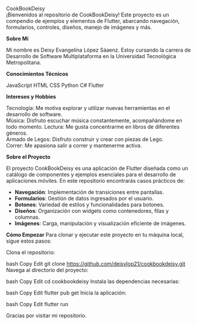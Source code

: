 CookBookDeisy  
¡Bienvenidos al repositorio de CookBookDeisy! Este proyecto es un compendio de ejemplos y elementos de Flutter, abarcando navegación, formularios, controles, diseños, manejo de imágenes y más.

**Sobre Mí**

Mi nombre es Deisy Evangelina López Sáaenz. Estoy cursando la carrera de Desarrollo de Software Multiplataforma en la Universidad Tecnológica Metropolitana.

**Conocimientos Técnicos**

JavaScript
HTML
CSS
Python
C#
Flutter

**Intereses y Hobbies**

Tecnología: Me motiva explorar y utilizar nuevas herramientas en el desarrollo de software.  
Música: Disfruto escuchar música constantemente, acompañándome en todo momento.
Lectura: Me gusta concentrarme en libros de diferentes géneros.  
Armado de Legos: Disfruto construir y crear con piezas de Lego.  
Correr: Me apasiona salir a correr y mantenerme activa.

**Sobre el Proyecto**

El proyecto CookBookDeisy es una aplicación de Flutter diseñada como un catálogo de componentes y ejemplos esenciales para el desarrollo de aplicaciones móviles. En este repositorio encontrarás casos prácticos de:

- **Navegación**: Implementación de transiciones entre pantallas.  
- **Formularios**: Gestión de datos ingresados por el usuario.  
- **Botones**: Variedad de estilos y funcionalidades para botones.  
- **Diseños**: Organización con widgets como contenedores, filas y columnas.  
- **Imágenes**: Carga, manipulación y visualización eficiente de imágenes.
  
**Cómo Empezar**
Para clonar y ejecutar este proyecto en tu máquina local, sigue estos pasos:

Clona el repositorio:

bash
Copy
Edit
git clone https://github.com/deisylop21/cookbookdeisy.git
Navega al directorio del proyecto:

bash
Copy
Edit
cd cookbookdeisy
Instala las dependencias necesarias:

bash
Copy
Edit
flutter pub get
Inicia la aplicación:

bash
Copy
Edit
flutter run

Gracias por visitar mi repositorio.
